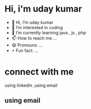 <h1>Hi, i'm uday kumar</h1>

- 👋 Hi, I’m uday kumar 
- 👀 I’m interested in coding
- 🌱 I’m currently learning java , js , php
- 📫 How to reach me ...
- 😄 Pronouns: ...
- ⚡ Fun fact: ...

<!---
udaybscitstudent/udaybscitstudent is a ✨ special ✨ repository because its `README.md` (this file) appears on your GitHub profile.
You can click the Preview link to take a look at your changes.
--->
<head>
  <link rel="stylesheet" href="https://cdn.jsdelivr.net/npm/boxicons@latest/css/boxicons.min.css">
  </head>
<body>
<h1>connect with me</h1>
<div>
using linkedin 
<i class='bx bxl-linkedin-square' ></i>
<a href=""><img>
<a href=""><i class='bx bxl-linkedin-square'></i></a>
using email
<h2>using email
</div>
<script src="https://unpkg.com/boxicons@2.1.3/dist/boxicons.js"></script>
</body>
